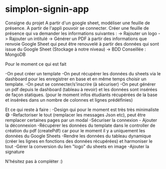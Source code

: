 # simplon-signin-app
Consigne du projet
A partir d'un google sheet, modéliser une feuille de présence.
A partir de l'appli pouvoir se connecter. 
Créer une feuille de présence qui va demander les informations suivantes : 
-> Rajouter un logo 
-> Rajouter un intitulé 
-> Générer un PDF à partir des informations que renvoie Google Sheet qui peut être renouvelé à partir des données qui sont issue du Google Sheet (Stockage à notre niveau)
-> BDD Conseillée : MongoDB

Pour le moment ce qui est fait

-On peut créer un template
-On peut récupérer les données du sheets via le dashboard  pour les enregistrer en base et en même temps choisir un template.
-On peut se connecter/s'inscrire (à sécuriser)
-On peut générer un pdf depuis le dashboard (tableau à revoir) et les données sont insérées de façon statiques. (pour le moment infos étudiants récupérées de la base et insérées dans un nombre de colonnes et lignes prédéfinies)

Et ce qui reste à faire : 
-Design qui pour le moment est très très minimaliste :sweat_smile: 
-Refactoriser le tout (remplacer les messages Json etc), peut être remplacer certaines pages par un modal
-Sécuriser la connexion - Ajouter la déconnexion
-Récupérer les données du template dans le controller de création du pdf (createPdf) car pour le moment il y a uniquement les données du Google Sheets
-Rendre les données du tableau dynamique (créer les lignes en fonctions des données récupérées) et harmoniser le tout
-Gérer la conversion du lien  "logo" du sheets en image
-Ajouter la signature

N'hésitez pas à compléter :)

